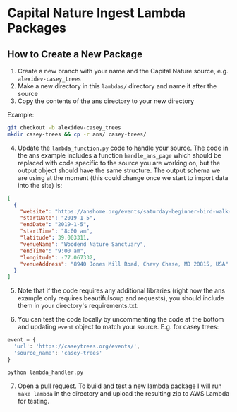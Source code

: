 # Capital Nature Ingest Lambda Packages

## How to Create a New Package

1. Create a new branch with your name and the Capital Nature source, e.g. `alexidev-casey_trees`
2. Make a new directory in this `lambdas/` directory and name it after the source
3. Copy the contents of the ans directory to your new directory

  Example:
  ```bash
  git checkout -b alexidev-casey_trees
  mkdir casey-trees && cp -r ans/ casey-trees/
  ```

4. Update the `lambda_function.py` code to handle your source. The code in the ans example includes a function `handle_ans_page` which should be replaced with code specific to the source you are working on, but the output object should have the same structure. The output schema we are using at the moment (this could change once we start to import data into the site) is:

  ```json
  [
    {
      "website": "https://anshome.org/events/saturday-beginner-bird-walk-winter/", 
      "startDate": "2019-1-5", 
      "endDate": "2019-1-5", 
      "startTime": "8:00 am", 
      "latitude": 39.003311, 
      "venueName": "Woodend Nature Sanctuary", 
      "endTime": "9:00 am", 
      "longitude": -77.067332, 
      "venueAddress": "8940 Jones Mill Road, Chevy Chase, MD 20815, USA"
    }
  ]
  ```

5. Note that if the code requires any additional libraries (right now the ans example only requires beautifulsoup and requests), you should include them in your directory's requirements.txt.

6. You can test the code locally by uncommenting the code at the bottom and updating `event` object to match your source. E.g. for casey trees:

  ```python
  event = {
    'url': 'https://caseytrees.org/events/',
    'source_name': 'casey-trees'
  }
  ```

  ```bash
  python lambda_handler.py
  ```

7. Open a pull request. To build and test a new lambda package I will run `make lambda` in the directory and upload the resulting zip to AWS Lambda for testing.
